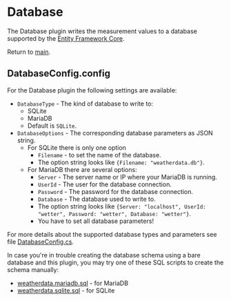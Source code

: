 # Database

The Database plugin writes the measurement values to a database supported by the [Entity Framework Core][EFC].

Return to [main](./../Readme.md).

## DatabaseConfig.config

For the Database plugin the following settings are available:

* `DatabaseType` - The kind of database to write to:
  * SQLite
  * MariaDB
  * Default is `SQLite`.
* `DatabaseOptions` - The corresponding database parameters as JSON string.
  * For SQLite there is only one option
    * `Filename` - to set the name of the database.
    * The option string looks like `{Filename: "weatherdata.db"}`.
  * For MariaDB there are several options:
    * `Server` - The server name or IP where your MariaDB is running.
    * `UserId` - The user for the database connection.
    * `Password` -  The password for the database connection.
    * `Database` - The database used to write to.
    * The option string looks like `{Server: "localhost", UserId: "wetter", Password: "wetter", Database: "wetter"}`.
    * You have to set all database parameters!

For more details about the supported database types and parameters see file [DatabaseConfig.cs](./DatabaseConfig.cs).

In case you're in trouble creating the database schema using a bare database and this plugin, you may try one of these SQL scripts to create the schema manually:
* [weatherdata.mariadb.sql](./weatherdata.mariadb.sql) - for MariaDB
* [weatherdata.sqlite.sql](./weatherdata.sqlite.sql) - for SQLite

[EFC]: https://docs.microsoft.com/en-us/ef/core/
